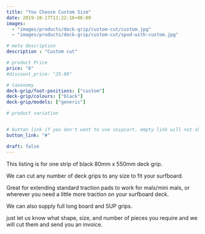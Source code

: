 ```yaml
---
title: "You Choose Custom Size"
date: 2019-10-17T11:22:16+06:00
images: 
  - "images/products/deck-grip/custom-cut/custom.jpg"
  - "images/products/deck-grip/custom-cut/spud-with-custom.jpg"

# meta description
description : "Custom cut"

# product Price
price: "6"
#discount_price: "25.00"

# taxonomy
deck-grip/foot-positions: ["custom"]
deck-grip/colours: ["black"]
deck-grip/models: ["generic"]

# product variation


# button link if you don't want to use snipcart. empty link will not show button
button_link: "#"

draft: false
---
```


This listing is for one strip of black 80mm x 550mm deck grip.

We can cut any number of deck grips to any size to fit your surfboard.

Great for extending standard traction pads to work for mals/mini mals, or wherever you need a little more traction on your surfboard deck.

We can also supply full long board and SUP grips.

just let us know what shape, size, and number of pieces you require and we will cut them and send you an invoice.
